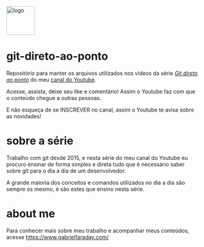 <img src="https://upload.wikimedia.org/wikipedia/commons/thumb/e/e0/Git-logo.svg/1200px-Git-logo.svg.png" alt="logo" width="75"/>


# git-direto-ao-ponto

Repositório para manter os arquivos utilizados nos videos da série [_Git direto ao ponto_](https://www.youtube.com/watch?v=j8oZuRiH8YE&list=PLqONbZa3fPe5N7oTBSPtOIpvirxZHEBQ3) do meu [canal do Youtube](https://www.youtube.com/c/GabrielFaraday).

Acesse, assista, deixe seu like e comentário! Assim o Youtube faz com que o conteúdo chegue a outras pessoas.

E não esqueça de se INSCREVER no canal, assim o Youtube te avisa sobre as novidades!

# sobre a série

Trabalho com git desde 2015, e nesta série do meu canal do Youtube eu procuro ensinar de forma simples e direta tudo que é necessário saber sobre git para o dia a dia de um desenvolvedor.

A grande maioria dos conceitos e comandos utilizados no dia a dia são sempre os mesmo, é são estes que ensino nesta série.

# about me

Para conhecer mais sobre meu trabalho e acompanhar meus conteúdos, acesse https://www.gabrielfaraday.com/


